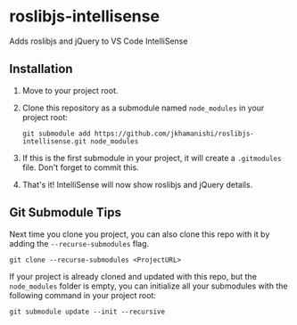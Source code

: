# roslibjs-intellisense
Adds roslibjs and jQuery to VS Code IntelliSense

## Installation
1. Move to your project root.

2. Clone this repository as a submodule named `node_modules` in your project root:
   ```
   git submodule add https://github.com/jkhamanishi/roslibjs-intellisense.git node_modules
   ```
3. If this is the first submodule in your project, it will create a `.gitmodules` file. Don't forget to commit this.

4. That's it! IntelliSense will now show roslibjs and jQuery details.

## Git Submodule Tips
Next time you clone you project, you can also clone this repo with it by adding the `--recurse-submodules` flag.
```
git clone --recurse-submodules <ProjectURL>
```

If your project is already cloned and updated with this repo, but the `node_modules` folder is empty, you can initialize all your submodules with the following command in your project root:
```
git submodule update --init --recursive
```
